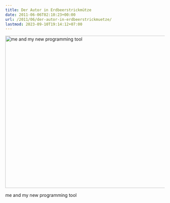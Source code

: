 ```yaml
---
title: Der Autor in Erdbeerstrickmütze
date: 2011-06-06T02:10:23+00:00
url: /2011/06/der-autor-in-erdbeerstrickmuetze/
lastmod: 2023-09-10T19:14:12+07:00
---
```

<div class="media image">
  <a href="http://www.flickr.com/photos/schreibblogade/5804406197/" title="me and my new programming tool by Patrick Kollitsch, on Flickr"><img src="//farm6.static.flickr.com/5230/5804406197_7251054209_z.jpg" width="640" height="480" alt="me and my new programming tool" /></a></p>

  <p>
    me and my new programming tool
  </p>
</div>
